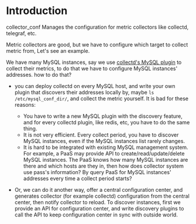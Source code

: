 # Introduction

collector_conf Manages the configuration for metric collectors like collectd, telegraf, etc.

Metric collectors are good, but we have to configure which target to collect metric from, Let's
see an example.

We have many MySQL instances, say we use
[collectd's MySQL plugin](https://collectd.org/wiki/index.php/Plugin:MySQL) to collect their metrics, to
do that we have to configure MySQL instances' addresses. how to do that?

* you can deploy collectd on every MySQL host, and write your own plugin that discovers their addresses
locally by, maybe `ls /etc/mysql_conf_dir/`, and collect the metric yourself.  It is bad for these reasons:
  * You have to write a new MySQL plugin with the discovery feature, and for every collectd plugin, like redis, etc, you have to do the
same thing.
  * It is not very efficient. Every collect period, you have to discover MySQL instances, even if the MySQL instances list rarely
changes.
  * It is hard to be integrated with existing MySQL management system. For example, a PaaS may provide API to create/read/update/delete MySQL instances. The PaaS knows how many MySQL instances are there and which hosts are they in, then how does collector system use pass's information? By query PaaS for MySQL instances' addresses every time a collect period starts?

* Or, we can do it another way, offer a central configuration center, and generates collector (for example collectd) configuration from the central center, then notify collector to reload. To discover instances, first we provide an API for configuration center, and write discovery plugins to call the API to keep configuration center in sync with outside world.
